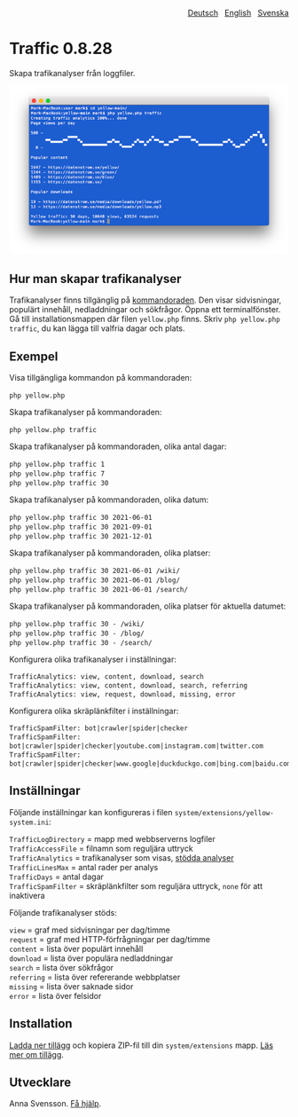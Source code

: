 <p align="right"><a href="README-de.md">Deutsch</a> &nbsp; <a href="README.md">English</a> &nbsp; <a href="README-sv.md">Svenska</a></p>

# Traffic 0.8.28

Skapa trafikanalyser från loggfiler.

<p align="center"><img src="traffic-screenshot.png?raw=true" alt="Skärmdump"></p>

## Hur man skapar trafikanalyser

Trafikanalyser finns tillgänglig på [kommandoraden](https://github.com/annaesvensson/yellow-command/tree/main/README-sv.md). Den visar sidvisningar, populärt innehåll, nedladdningar och sökfrågor. Öppna ett terminalfönster. Gå till installationsmappen där filen `yellow.php` finns. Skriv `php yellow.php traffic`, du kan lägga till valfria dagar och plats. 

## Exempel

Visa tillgängliga kommandon på kommandoraden:

`php yellow.php`

Skapa trafikanalyser på kommandoraden:

`php yellow.php traffic`  

Skapa trafikanalyser på kommandoraden, olika antal dagar:

`php yellow.php traffic 1`  
`php yellow.php traffic 7`  
`php yellow.php traffic 30`  

Skapa trafikanalyser på kommandoraden, olika datum:

`php yellow.php traffic 30 2021-06-01`  
`php yellow.php traffic 30 2021-09-01`  
`php yellow.php traffic 30 2021-12-01`  

Skapa trafikanalyser på kommandoraden, olika platser:

`php yellow.php traffic 30 2021-06-01 /wiki/`  
`php yellow.php traffic 30 2021-06-01 /blog/`  
`php yellow.php traffic 30 2021-06-01 /search/`  

Skapa trafikanalyser på kommandoraden, olika platser för aktuella datumet:

`php yellow.php traffic 30 - /wiki/`  
`php yellow.php traffic 30 - /blog/`  
`php yellow.php traffic 30 - /search/`  

Konfigurera olika trafikanalyser i inställningar:

```
TrafficAnalytics: view, content, download, search
TrafficAnalytics: view, content, download, search, referring
TrafficAnalytics: view, request, download, missing, error
```

Konfigurera olika skräplänkfilter i inställningar:

```
TrafficSpamFilter: bot|crawler|spider|checker
TrafficSpamFilter: bot|crawler|spider|checker|youtube.com|instagram.com|twitter.com
TrafficSpamFilter: bot|crawler|spider|checker|www.google|duckduckgo.com|bing.com|baidu.com
```

## Inställningar

Följande inställningar kan konfigureras i filen `system/extensions/yellow-system.ini`:

`TrafficLogDirectory` = mapp med webbserverns logfiler  
`TrafficAccessFile` = filnamn som reguljära uttryck  
`TrafficAnalytics` = trafikanalyser som visas, [stödda analyser](#inställningar-analytics)  
`TrafficLinesMax` = antal rader per analys  
`TrafficDays` = antal dagar  
`TrafficSpamFilter` = skräplänkfilter som reguljära uttryck, `none` för att inaktivera  

<a id="inställningar-analytics"></a>Följande trafikanalyser stöds:

`view` = graf med sidvisningar per dag/timme  
`request` = graf med HTTP-förfrågningar per dag/timme  
`content` = lista över populärt innehåll  
`download` = lista över populära nedladdningar  
`search` = lista över sökfrågor  
`referring` = lista över refererande webbplatser  
`missing` = lista över saknade sidor  
`error` = lista över felsidor  

## Installation

[Ladda ner tillägg](https://github.com/annaesvensson/yellow-traffic/archive/main.zip) och kopiera ZIP-fil till din `system/extensions` mapp. [Läs mer om tillägg](https://github.com/annaesvensson/yellow-update/tree/main/README-sv.md).

## Utvecklare

Anna Svensson. [Få hjälp](https://datenstrom.se/sv/yellow/help/).
